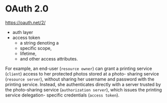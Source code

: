 # OAuth 2.0

https://oauth.net/2/

* auth layer
* access token
  * a string denoting a
  * specific scope,
  * lifetime,
  * and other access attributes.


For example, an end-user (`resource owner`) can grant a printing
service (`client`) access to her protected photos stored at a photo-
sharing service (`resource server`), without sharing her username and
password with the printing service.  Instead, she authenticates
directly with a server trusted by the photo-sharing service
(`authorization server`), which issues the printing service delegation-
specific credentials (`access token`).  
